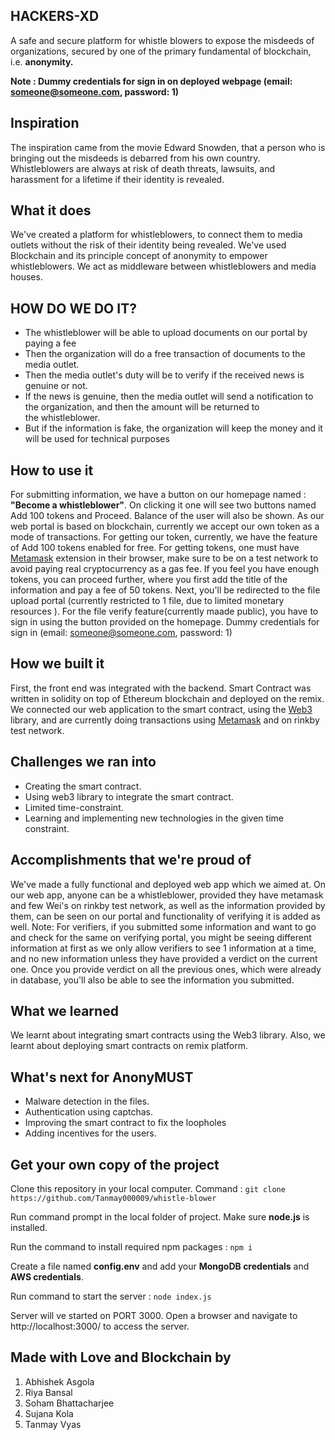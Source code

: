 ## HACKERS-XD
A safe and secure platform for whistle blowers to expose the misdeeds of organizations, secured by one of the primary fundamental of blockchain, i.e.  **anonymity.**

**Note : Dummy credentials for sign in on deployed webpage (email: someone@someone.com, password: 1)**

## Inspiration
The inspiration came from the movie Edward Snowden, that a person who is bringing out the misdeeds is debarred from his own country. Whistleblowers are always at risk of death threats, lawsuits, and harassment for a lifetime if their identity is revealed. 

## What it does
We've created a platform for whistleblowers, to connect them to media outlets without the risk of their identity being revealed. We've used Blockchain and its principle concept of anonymity to empower whistleblowers. We act as middleware between whistleblowers and media houses. 

## HOW  DO WE DO IT?
<ul>
<li>The whistleblower will be able to upload documents on our portal by paying a fee</li>
<li>Then the organization will do a free transaction of documents to the media outlet.</li>
<li>Then the media outlet's duty will be to verify if the received news is genuine or not.</li>
<li>If the news is genuine, then the media outlet will send a notification to the organization, and then the amount will be returned to the whistleblower.</li>
<li>But if the information is fake, the organization will keep the money and it will be used for technical purposes </li>
</ul>

## How to use it
For submitting information, we have a button on our homepage named : **"Become a whistleblower"**. On clicking it one will see two buttons named Add 100 tokens and Proceed. Balance of the user will also be shown. As our web portal is based on blockchain, currently we accept our own token as a mode of transactions. For getting our token, currently, we have the feature of Add 100 tokens enabled for free. For getting tokens, one must have [Metamask](https://metamask.io/) extension in their browser, make sure to be on a test network to avoid paying real cryptocurrency as a gas fee. If you feel you have enough tokens, you can proceed further, where you first add the title of the information and pay a fee of 50 tokens. Next, you'll be redirected to the file upload portal (currently restricted to 1 file, due to limited monetary resources ). For the file verify feature(currently maade public), you have to sign in using the button provided on the homepage. Dummy credentials for sign in (email: someone@someone.com, password: 1)

## How we built it
First, the front end was integrated with the backend. Smart Contract was written in solidity on top of Ethereum blockchain and deployed on the remix. We connected our web application to the smart contract, using the [Web3](https://web3js.readthedocs.io/en/v1.4.0/) library, and are currently doing transactions using [Metamask](https://metamask.io/) and on rinkby test network. 

## Challenges we ran into
<ul>
<li>Creating the smart contract.</li>
<li>Using web3 library to integrate the smart contract.</li>
<li>Limited time-constraint.</li>
<li>Learning and implementing new technologies in the given time constraint.</li>
</ul>

## Accomplishments that we're proud of
We've made a fully functional and deployed web app which we aimed at. On our web app, anyone can be a whistleblower, provided they have metamask and few Wei's on rinkby test network, as well as the information provided by them, can be seen on our portal and functionality of verifying it is added as well.
Note: For verifiers, if you submitted some information and want to go and check for the same on verifying portal, you might be seeing different information at first as we only allow verifiers to see 1 information at a time, and no new information unless they have provided a verdict on the current one. Once you provide verdict on all the previous ones, which were already in database, you'll also be able to see the information you submitted.

## What we learned
We learnt about integrating smart contracts using the Web3 library. Also, we learnt about deploying smart contracts on remix platform.

## What's next for AnonyMUST
<ul>
<li>Malware detection in the files.</li>
<li>Authentication using captchas.</li>
<li>Improving the smart contract to fix the loopholes</li>
<li>Adding incentives for the users.</li>
</ul>

## Get your own copy of the project
Clone this repository in your local computer.
Command : `git clone https://github.com/Tanmay000009/whistle-blower`

Run command prompt in the local folder of project.
Make sure **node.js** is installed.

Run the command to install required npm packages :
`npm i`

Create a file named **config.env** and add your **MongoDB credentials** and **AWS credentials**.

Run command to start the server :
`node index.js`

Server will ve started on PORT 3000. Open a browser and navigate to http://localhost:3000/ to access the server.

## Made with Love and Blockchain by
1. Abhishek Asgola
2. Riya Bansal
3. Soham Bhattacharjee
4. Sujana Kola
5. Tanmay Vyas
